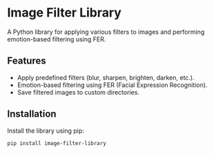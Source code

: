 # Image Filter Library

A Python library for applying various filters to images and performing emotion-based filtering using FER.

## Features
- Apply predefined filters (blur, sharpen, brighten, darken, etc.).
- Emotion-based filtering using FER (Facial Expression Recognition).
- Save filtered images to custom directories.

## Installation
Install the library using pip:
```bash
pip install image-filter-library
